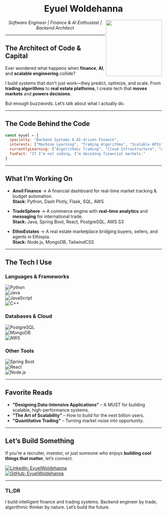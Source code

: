 <div align="center">
  <h1>Eyuel Woldehanna</h1>
  <img align="right" src="https://media.giphy.com/media/xT9IgzoKnwFNmISR8I/giphy.gif" width="180">
</div>
<p align="center"><em>Software Engineer | Finance & AI Enthusiast | Backend Architect</em></p>  

---

## The Architect of Code & Capital  

Ever wondered what happens when **finance**, **AI**, and **scalable engineering** collide?  

I build systems that don't just work—they predict, optimize, and scale. From **trading algorithms** to **real estate platforms**, I create tech that **moves markets** and **powers decisions**.  

But enough buzzwords. Let’s talk about what I actually do.  

---

## The Code Behind the Code  

```Javascript
const eyuel = {  
  specialty: "Backend Systems & AI-driven Finance",  
  interests: ["Machine Learning", "Trading Algorithms", "Scalable APIs"],  
  currentlyLearning: ["Algorithmic Trading", "Cloud Infrastructure", "AI for Financial Markets"],  
  funFact: "If I’m not coding, I’m decoding financial markets."  
}  
```

---

## What I’m Working On  

- **Anvil Finance** → A financial dashboard for real-time market tracking & budget automation.  
  **Stack:** Python, Dash Plotly, Flask, SQL, AWS  

- **TradeSphere** → A commerce engine with **real-time analytics** and **messaging** for international trade.  
  **Stack:** Java, Spring Boot, React, PostgreSQL, AWS S3  

- **EthioEstates** → A real estate marketplace bridging buyers, sellers, and agents in Ethiopia.  
  **Stack:** Node.js, MongoDB, TailwindCSS  

---

## The Tech I Use  

### **Languages & Frameworks**  
![Python](https://img.shields.io/badge/-Python-3776AB?style=flat&logo=python&logoColor=white)  
![Java](https://img.shields.io/badge/-Java-007396?style=flat&logo=java&logoColor=white)  
![JavaScript](https://img.shields.io/badge/-JavaScript-F7DF1E?style=flat&logo=javascript&logoColor=black)  
![C++](https://img.shields.io/badge/-C++-00599C?style=flat&logo=cplusplus&logoColor=white)  

### **Databases & Cloud**  
![PostgreSQL](https://img.shields.io/badge/-PostgreSQL-4169E1?style=flat&logo=postgresql&logoColor=white)  
![MongoDB](https://img.shields.io/badge/-MongoDB-47A248?style=flat&logo=mongodb&logoColor=white)  
![AWS](https://img.shields.io/badge/-AWS-232F3E?style=flat&logo=amazon-aws&logoColor=white)  

### **Other Tools**  
![Spring Boot](https://img.shields.io/badge/-Spring_Boot-6DB33F?style=flat&logo=spring&logoColor=white)  
![React](https://img.shields.io/badge/-React-61DAFB?style=flat&logo=react&logoColor=black)  
![Node.js](https://img.shields.io/badge/-Node.js-339933?style=flat&logo=node.js&logoColor=white)  

---

## Favorite Reads  

- **"Designing Data-Intensive Applications"** – A MUST for building scalable, high-performance systems.  
- **"The Art of Scalability"** – How to build for the next billion users.  
- **"Quantitative Trading"** – Turning market noise into opportunity.  

---

## Let’s Build Something  

If you’re a recruiter, investor, or just someone who enjoys **building cool things that matter**, let’s connect.  

[![LinkedIn: EyuelWoldehanna](https://img.shields.io/badge/-EyuelWoldehanna-blue?style=flat-square&logo=Linkedin&logoColor=white&link=https://www.linkedin.com/in/woldehanna/)](https://www.linkedin.com/in/woldehanna/)  
[![GitHub: EyuelWoldehanna](https://img.shields.io/github/followers/EyuelWoldehanna?label=Follow&style=social)](https://github.com/EyuelWoldehanna)  

---

### **TL;DR**  

I build intelligent finance and trading systems. Backend engineer by trade, algorithmic thinker by nature. Let’s build the future.  

